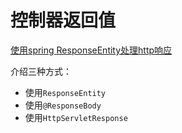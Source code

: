 # 控制器返回值

[使用spring ResponseEntity处理http响应](https://blog.csdn.net/neweastsun/article/details/81142870)


介绍三种方式：

- 使用`ResponseEntity`
- 使用`@ResponseBody`
- 使用`HttpServletResponse`